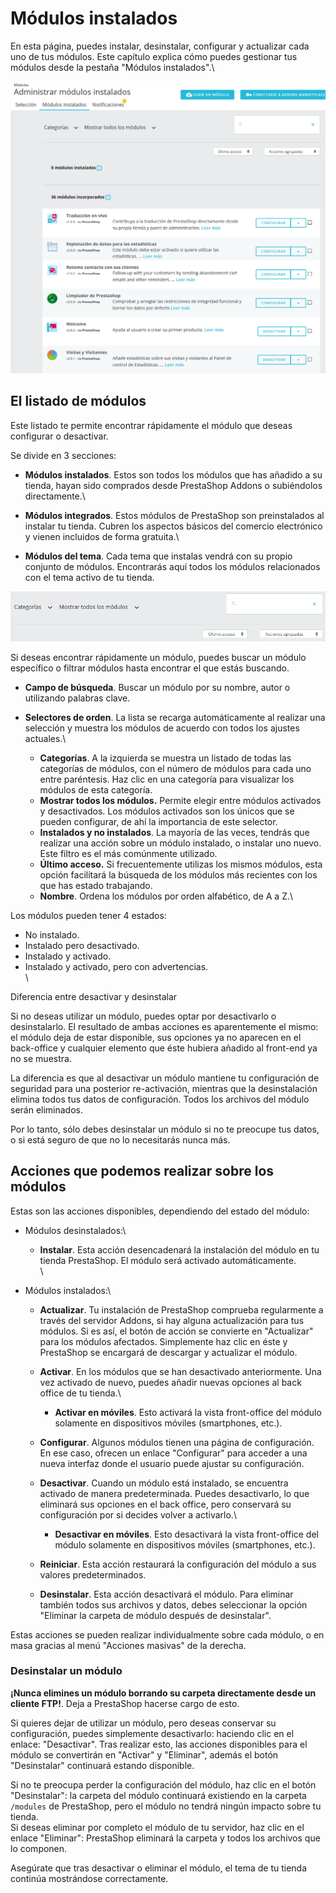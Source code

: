 # Módulos instalados

En esta página, puedes instalar, desinstalar, configurar y actualizar cada uno de tus módulos. Este capítulo explica cómo puedes gestionar tus módulos desde la pestaña "Módulos instalados".\


![](../../../../.gitbook/assets/54265243.png)

## El listado de módulos <a href="#modulosinstalados-ellistadodemodulos" id="modulosinstalados-ellistadodemodulos"></a>

Este listado te permite encontrar rápidamente el módulo que deseas configurar o desactivar.

Se divide en 3 secciones:

* **Módulos instalados**. Estos son todos los módulos que has añadido a su tienda, hayan sido comprados desde PrestaShop Addons o subiéndolos directamente.\

* **Módulos integrados**. Estos módulos de PrestaShop son preinstalados al instalar tu tienda. Cubren los aspectos básicos del comercio electrónico y vienen incluidos de forma gratuita.\

* **Módulos del tema**. Cada tema que instalas vendrá con su propio conjunto de módulos. Encontrarás aquí todos los módulos relacionados con el tema activo de tu tienda.

![](../../../../.gitbook/assets/54265246.png)

Si deseas encontrar rápidamente un módulo, puedes buscar un módulo específico o filtrar módulos hasta encontrar el que estás buscando.

* **Campo de búsqueda**. Buscar un módulo por su nombre, autor o utilizando palabras clave.
* **Selectores de orden**. La lista se recarga automáticamente al realizar una selección y muestra los módulos de acuerdo con todos los ajustes actuales.\

  * **Categorías**. A la izquierda se muestra un listado de todas las categorías de módulos, con el número de módulos para cada uno entre paréntesis. Haz clic en una categoría para visualizar los módulos de esta categoría.
  * **Mostrar todos los módulos.** Permite elegir entre módulos activados y desactivados. Los módulos activados son los únicos que se pueden configurar, de ahí la importancia de este selector.
  * **Instalados y no instalados**. La mayoría de las veces, tendrás que realizar una acción sobre un módulo instalado, o instalar uno nuevo. Este filtro es el más comúnmente utilizado.
  * **Último acceso.** Si frecuentemente utilizas los mismos módulos, esta opción facilitará la búsqueda de los módulos más recientes con los que has estado trabajando.
  * **Nombre**. Ordena los módulos por orden alfabético, de A a Z.\


Los módulos pueden tener 4 estados:

* No instalado.
* Instalado pero desactivado.
* Instalado y activado.
* Instalado y activado, pero con advertencias.\
  \


Diferencia entre desactivar y desinstalar

Si no deseas utilizar un módulo, puedes optar por desactivarlo o desinstalarlo. El resultado de ambas acciones es aparentemente el mismo: el módulo deja de estar disponible, sus opciones ya no aparecen en el back-office y cualquier elemento que éste hubiera añadido al front-end ya no se muestra.

La diferencia es que al desactivar un módulo mantiene tu configuración de seguridad para una posterior re-activación, mientras que la desinstalación elimina todos tus datos de configuración. Todos los archivos del módulo serán eliminados.

Por lo tanto, sólo debes desinstalar un módulo si no te preocupe tus datos, o si está seguro de que no lo necesitarás nunca más.

## Acciones que podemos realizar sobre los módulos <a href="#modulosinstalados-accionesquepodemosrealizarsobrelosmodulos" id="modulosinstalados-accionesquepodemosrealizarsobrelosmodulos"></a>

Estas son las acciones disponibles, dependiendo del estado del módulo:

* Módulos desinstalados:\

  * **Instalar**. Esta acción desencadenará la instalación del módulo en tu tienda PrestaShop. El módulo será activado automáticamente.\
    \

* Módulos instalados:\

  * **Actualizar**. Tu instalación de PrestaShop comprueba regularmente a través del servidor Addons, si hay alguna actualización para tus módulos. Si es así, el botón de acción se convierte en "Actualizar" para los módulos afectados. Simplemente haz clic en éste y PrestaShop se encargará de descargar y actualizar el módulo.
  * **Activar**. En los módulos que se han desactivado anteriormente. Una vez activado de nuevo, puedes añadir nuevas opciones al back office de tu tienda.\

    * **Activar en móviles**. Esto activará la vista front-office del módulo solamente en dispositivos móviles (smartphones, etc.).
  * **Configurar**. Algunos módulos tienen una página de configuración. En ese caso, ofrecen un enlace "Configurar" para acceder a una nueva interfaz donde el usuario puede ajustar su configuración.
  * **Desactivar**. Cuando un módulo está instalado, se encuentra activado de manera predeterminada. Puedes desactivarlo, lo que eliminará sus opciones en el back office, pero conservará su configuración por si decides volver a activarlo.\

    * **Desactivar en móviles**. Esto desactivará la vista front-office del módulo solamente en dispositivos móviles (smartphones, etc.).
  * **Reiniciar**. Esta acción restaurará la configuración del módulo a sus valores predeterminados.
  * **Desinstalar**. Esta acción desactivará el módulo. Para eliminar también todos sus archivos y datos, debes seleccionar la opción "Eliminar la carpeta de módulo después de desinstalar".

Estas acciones se pueden realizar individualmente sobre cada módulo, o en masa gracias al menú "Acciones masivas" de la derecha.

### Desinstalar un módulo <a href="#modulosinstalados-desinstalarunmodulo" id="modulosinstalados-desinstalarunmodulo"></a>

**¡Nunca elimines un módulo borrando su carpeta directamente desde un cliente FTP!**. Deja a PrestaShop hacerse cargo de esto.

Si quieres dejar de utilizar un módulo, pero deseas conservar su configuración, puedes simplemente desactivarlo: haciendo clic en el enlace: "Desactivar". Tras realizar esto, las acciones disponibles para el módulo se convertirán en "Activar" y "Eliminar", además el botón "Desinstalar" continuará estando disponible.

Si no te preocupa perder la configuración del módulo, haz clic en el botón "Desinstalar": la carpeta del módulo continuará existiendo en la carpeta `/modules` de PrestaShop, pero el módulo no tendrá ningún impacto sobre tu tienda.\
&#x20;Si deseas eliminar por completo el módulo de tu servidor, haz clic en el enlace "Eliminar": PrestaShop eliminará la carpeta y todos los archivos que lo componen.

Asegúrate que tras desactivar o eliminar el módulo, el tema de tu tienda continúa mostrándose correctamente.
